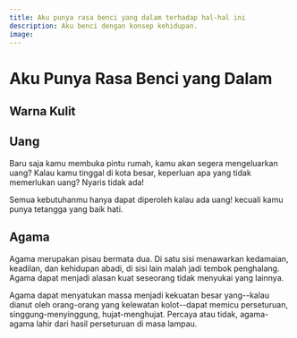```yaml
---
title: Aku punya rasa benci yang dalam terhadap hal-hal ini
description: Aku benci dengan konsep kehidupan.
image: 
---
```

# Aku Punya Rasa Benci yang Dalam

## Warna Kulit

## Uang

Baru saja kamu membuka pintu rumah, kamu akan segera mengeluarkan uang? Kalau kamu tinggal di kota besar, keperluan apa yang tidak memerlukan uang? Nyaris tidak ada!

Semua kebutuhanmu hanya dapat diperoleh kalau ada uang! kecuali kamu punya tetangga yang baik hati.

## Agama

Agama merupakan pisau bermata dua. Di satu sisi menawarkan kedamaian, keadilan, dan kehidupan abadi, di sisi lain malah jadi tembok penghalang. Agama dapat menjadi alasan kuat seseorang tidak menyukai yang lainnya.

Agama dapat menyatukan massa menjadi kekuatan besar yang--kalau dianut oleh orang-orang yang kelewatan kolot--dapat memicu perseturuan, singgung-menyinggung, hujat-menghujat. Percaya atau tidak, agama-agama lahir dari hasil perseturuan di masa lampau.